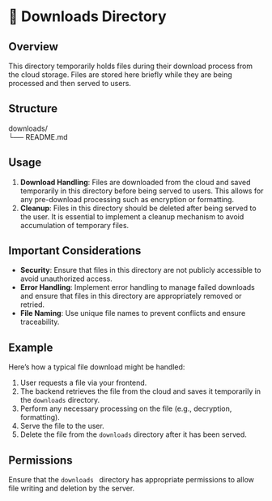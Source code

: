 # 📂 Downloads Directory

## Overview

This directory temporarily holds files during their download process from the cloud storage. Files are stored here briefly while they are being processed and then served to users.

## Structure

downloads/<br/>
  └── README.md


## Usage

1. **Download Handling**: Files are downloaded from the cloud and saved temporarily in this directory before being served to users. This allows for any pre-download processing such as encryption or formatting.
2. **Cleanup**: Files in this directory should be deleted after being served to the user. It is essential to implement a cleanup mechanism to avoid accumulation of temporary files.

## Important Considerations

- **Security**: Ensure that files in this directory are not publicly accessible to avoid unauthorized access.
- **Error Handling**: Implement error handling to manage failed downloads and ensure that files in this directory are appropriately removed or retried.
- **File Naming**: Use unique file names to prevent conflicts and ensure traceability.

## Example

Here’s how a typical file download might be handled:

1. User requests a file via your frontend.
2. The backend retrieves the file from the cloud and saves it temporarily in the `downloads` directory.
3. Perform any necessary processing on the file (e.g., decryption, formatting).
4. Serve the file to the user.
5. Delete the file from the `downloads` directory after it has been served.

## Permissions

Ensure that the `downloads
` directory has appropriate permissions to allow file writing and deletion by the server.